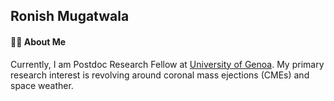 ## Ronish Mugatwala

#### 👨‍🎓 About Me
Currently, I am Postdoc Research Fellow at [University of Genoa](https://mida.unige.it/it).
My primary research interest is revolving around coronal mass ejections (CMEs) and space weather. 
